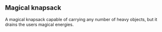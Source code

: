 Magical knapsack
----------------

A magical knapsack capable of carrying any number of heavy objects, but it 
drains the users magical energies.

